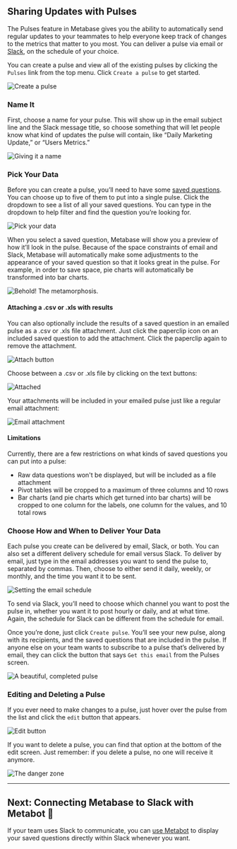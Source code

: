 
## Sharing Updates with Pulses
The Pulses feature in Metabase gives you the ability to automatically send regular updates to your teammates to help everyone keep track of changes to the metrics that matter to you most. You can deliver a pulse via email or [Slack](https://slack.com/), on the schedule of your choice.

You can create a pulse and view all of the existing pulses by clicking the `Pulses` link from the top menu. Click `Create a pulse` to get started.

![Create a pulse](images/pulses/01-empty-state.png)

### Name It
First, choose a name for your pulse. This will show up in the email subject line and the Slack message title, so choose something that will let people know what kind of updates the pulse will contain, like “Daily Marketing Update,” or “Users Metrics.”

![Giving it a name](images/pulses/02-name-it.png)

### Pick Your Data
Before you can create a pulse, you’ll need to have some [saved questions](06-sharing-answers.md). You can choose up to five of them to put into a single pulse. Click the dropdown to see a list of all your saved questions. You can type in the dropdown to help filter and find the question you’re looking for.

![Pick your data](images/pulses/03-pick-your-data.png)

When you select a saved question, Metabase will show you a preview of how it’ll look in the pulse. Because of the space constraints of email and Slack, Metabase will automatically make some adjustments to the appearance of your saved question so that it looks great in the pulse. For example, in order to save space, pie charts will automatically be transformed into bar charts.

![Behold! The metamorphosis.](images/pulses/04-transformation.png)

#### Attaching a .csv or .xls with results
You can also optionally include the results of a saved question in an emailed pulse as a .csv or .xls file attachment. Just click the paperclip icon on an included saved question to add the attachment. Click the paperclip again to remove the attachment.

![Attach button](images/pulses/attachments/attach-button.png)

Choose between a .csv or .xls file by clicking on the text buttons:

![Attached](images/pulses/attachments/attached.png)

Your attachments will be included in your emailed pulse just like a regular email attachment:

![Email attachment](images/pulses/attachments/email.png)

#### Limitations
Currently, there are a few restrictions on what kinds of saved questions you can put into a pulse:

* Raw data questions won't be displayed, but will be included as a file attachment
* Pivot tables will be cropped to a maximum of three columns and 10 rows
* Bar charts (and pie charts which get turned into bar charts) will be cropped to one column for the labels, one column for the values, and 10 total rows

### Choose How and When to Deliver Your Data
Each pulse you create can be delivered by email, Slack, or both. You can also set a different delivery schedule for email versus Slack. To deliver by email, just type in the email addresses you want to send the pulse to, separated by commas. Then, choose to either send it daily, weekly, or monthly, and the time you want it to be sent.

![Setting the email schedule](images/pulses/05-email-schedule.png)

To send via Slack, you’ll need to choose which channel you want to post the pulse in, whether you want it to post hourly or daily, and at what time. Again, the schedule for Slack can be different from the schedule for email.

Once you’re done, just click `Create pulse`. You’ll see your new pulse, along with its recipients, and the saved questions that are included in the pulse. If anyone else on your team wants to subscribe to a pulse that’s delivered by email, they can click the button that says `Get this email` from the Pulses screen.

![A beautiful, completed pulse](images/pulses/06-created.png)

### Editing and Deleting a Pulse
If you ever need to make changes to a pulse, just hover over the pulse from the list and click the `edit` button that appears.

![Edit button](images/pulses/07-edit-button.png)

If you want to delete a pulse, you can find that option at the bottom of the edit screen. Just remember: if you delete a pulse, no one will receive it anymore.

![The danger zone](images/pulses/08-delete.png)

---

## Next: Connecting Metabase to Slack with Metabot 🤖

If your team uses Slack to communicate, you can [use Metabot](11-metabot.md) to display your saved questions directly within Slack whenever you want.
